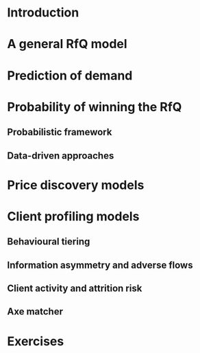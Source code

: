 # Introduction

# A general RfQ model

# Prediction of demand

# Probability of winning the RfQ

## Probabilistic framework

## Data-driven approaches

# Price discovery models

# Client profiling models

## Behavioural tiering

## Information asymmetry and adverse flows

## Client activity and attrition risk

## Axe matcher

# Exercises
